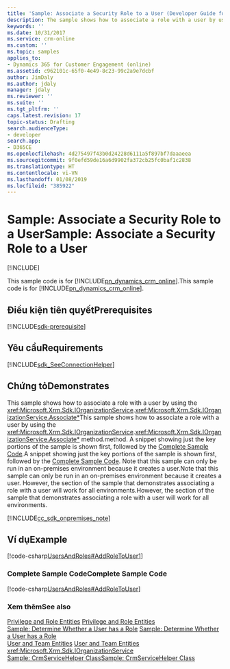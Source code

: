 ```yaml
---
title: 'Sample: Associate a Security Role to a User (Developer Guide for Dynamics 365 for Customer Engagement) | MicrosoftDocs'
description: The sample shows how to associate a role with a user by using the IOrganizationService.EntityReferenceCollection) method.
keywords: ''
ms.date: 10/31/2017
ms.service: crm-online
ms.custom: ''
ms.topic: samples
applies_to:
- Dynamics 365 for Customer Engagement (online)
ms.assetid: c962101c-65f0-4e49-8c23-99c2a9e7dcbf
author: JimDaly
ms.author: jdaly
manager: jdaly
ms.reviewer: ''
ms.suite: ''
ms.tgt_pltfrm: ''
caps.latest.revision: 17
topic-status: Drafting
search.audienceType:
- developer
search.app:
- D365CE
ms.openlocfilehash: 4d275497f43b0d24228d6111a5f897bf7daaaeea
ms.sourcegitcommit: 9f0efd59de16a6d9902fa372cb25fc0baf1c2838
ms.translationtype: HT
ms.contentlocale: vi-VN
ms.lasthandoff: 01/08/2019
ms.locfileid: "385922"
---
```

# <a name="sample-associate-a-security-role-to-a-user"></a><span data-ttu-id="03aee-103">Sample: Associate a Security Role to a User</span><span class="sxs-lookup"><span data-stu-id="03aee-103">Sample: Associate a Security Role to a User</span></span>

[!INCLUDE[](../includes/cc_applies_to_update_9_0_0.md)]

<span data-ttu-id="03aee-104">This sample code is for [!INCLUDE[pn_dynamics_crm_online](../includes/pn-dynamics-crm-online.md)].</span><span class="sxs-lookup"><span data-stu-id="03aee-104">This sample code is for [!INCLUDE[pn_dynamics_crm_online](../includes/pn-dynamics-crm-online.md)].</span></span>

## <a name="prerequisites"></a><span data-ttu-id="03aee-105">Điều kiện tiên quyết</span><span class="sxs-lookup"><span data-stu-id="03aee-105">Prerequisites</span></span>
[!INCLUDE[sdk-prerequisite](../includes/sdk-prerequisite.md)]
  
## <a name="requirements"></a><span data-ttu-id="03aee-106">Yêu cầu</span><span class="sxs-lookup"><span data-stu-id="03aee-106">Requirements</span></span>  
[!INCLUDE[sdk_SeeConnectionHelper](../includes/sdk-seeconnectionhelper.md)]
  
## <a name="demonstrates"></a><span data-ttu-id="03aee-107">Chứng tỏ</span><span class="sxs-lookup"><span data-stu-id="03aee-107">Demonstrates</span></span>  
 <span data-ttu-id="03aee-108">This sample shows how to associate a role with a user by using the <xref:Microsoft.Xrm.Sdk.IOrganizationService>.<xref:Microsoft.Xrm.Sdk.IOrganizationService.Associate*></span><span class="sxs-lookup"><span data-stu-id="03aee-108">This sample shows how to associate a role with a user by using the <xref:Microsoft.Xrm.Sdk.IOrganizationService>.<xref:Microsoft.Xrm.Sdk.IOrganizationService.Associate*></span></span> <span data-ttu-id="03aee-109">method.</span><span class="sxs-lookup"><span data-stu-id="03aee-109">method.</span></span> <span data-ttu-id="03aee-110">A snippet showing just the key portions of the sample is shown first, followed by the [Complete Sample Code](sample-create-on-premises-user.md#complete_sample).</span><span class="sxs-lookup"><span data-stu-id="03aee-110">A snippet showing just the key portions of the sample is shown first, followed by the [Complete Sample Code](sample-create-on-premises-user.md#complete_sample).</span></span> <span data-ttu-id="03aee-111">Note that this sample can only be run in an on-premises environment because it creates a user.</span><span class="sxs-lookup"><span data-stu-id="03aee-111">Note that this sample can only be run in an on-premises environment because it creates a user.</span></span> <span data-ttu-id="03aee-112">However, the section of the sample that demonstrates associating a role with a user will work for all environments.</span><span class="sxs-lookup"><span data-stu-id="03aee-112">However, the section of the sample that demonstrates associating a role with a user will work for all environments.</span></span>  
  
[!INCLUDE[cc_sdk_onpremises_note](../includes/cc-sdk-onpremises-note.md)] 
## <a name="example"></a><span data-ttu-id="03aee-113">Ví dụ</span><span class="sxs-lookup"><span data-stu-id="03aee-113">Example</span></span>  
 [!code-csharp[UsersAndRoles#AddRoleToUser1](../snippets/csharp/CRMV8/usersandroles/cs/addroletouser1.cs#addroletouser1)]  
  
<a name="complete_sample"></a>   
### <a name="complete-sample-code"></a><span data-ttu-id="03aee-114">Complete Sample Code</span><span class="sxs-lookup"><span data-stu-id="03aee-114">Complete Sample Code</span></span>  
 [!code-csharp[UsersAndRoles#AddRoleToUser](../snippets/csharp/CRMV8/usersandroles/cs/addroletouser.cs#addroletouser)]  
  
### <a name="see-also"></a><span data-ttu-id="03aee-115">Xem thêm</span><span class="sxs-lookup"><span data-stu-id="03aee-115">See also</span></span>  
 <span data-ttu-id="03aee-116">[Privilege and Role Entities](privilege-role-entities.md) </span><span class="sxs-lookup"><span data-stu-id="03aee-116">[Privilege and Role Entities](privilege-role-entities.md) </span></span>  
 <span data-ttu-id="03aee-117">[Sample: Determine Whether a User has a Role](sample-determine-user-role.md) </span><span class="sxs-lookup"><span data-stu-id="03aee-117">[Sample: Determine Whether a User has a Role](sample-determine-user-role.md) </span></span>  
 <span data-ttu-id="03aee-118">[User and Team Entities](user-team-entities.md) </span><span class="sxs-lookup"><span data-stu-id="03aee-118">[User and Team Entities](user-team-entities.md) </span></span>  
<xref:Microsoft.Xrm.Sdk.IOrganizationService>   
 [<span data-ttu-id="03aee-119">Sample: CrmServiceHelper Class</span><span class="sxs-lookup"><span data-stu-id="03aee-119">Sample: CrmServiceHelper Class</span></span>](org-service/helper-code-serverconnection-class.md)  
